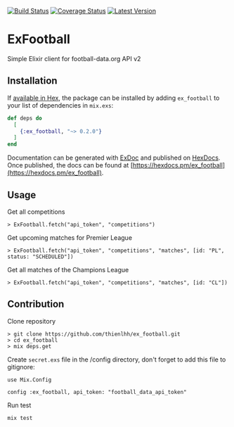 [![Build Status](https://travis-ci.org/thienlhh/ex_football.svg?branch=master)](https://travis-ci.org/thienlhh/ex_football)
[![Coverage Status](https://coveralls.io/repos/github/thienlhh/ex_football/badge.svg?branch=master)](https://coveralls.io/github/thienlhh/ex_football?branch=master)
[![Latest Version](https://img.shields.io/hexpm/v/ex_football.svg)](https://hex.pm/packages/ex_football)

# ExFootball

Simple Elixir client for football-data.org API v2

## Installation

If [available in Hex](https://hex.pm/docs/publish), the package can be installed
by adding `ex_football` to your list of dependencies in `mix.exs`:

```elixir
def deps do
  [
    {:ex_football, "~> 0.2.0"}
  ]
end
```

Documentation can be generated with [ExDoc](https://github.com/elixir-lang/ex_doc)
and published on [HexDocs](https://hexdocs.pm). Once published, the docs can
be found at [https://hexdocs.pm/ex_football](https://hexdocs.pm/ex_football).

## Usage
Get all competitions
```
> ExFootball.fetch("api_token", "competitions")
```

Get upcoming matches for Premier League
```
> ExFootball.fetch("api_token", "competitions", "matches", [id: "PL", status: "SCHEDULED"])
```

Get all matches of the Champions League
```
> ExFootball.fetch("api_token", "competitions", "matches", [id: "CL"])
```

## Contribution
Clone repository
```
> git clone https://github.com/thienlhh/ex_football.git
> cd ex_football
> mix deps.get
```

Create `secret.exs` file in the /config directory, don't forget to add this file to gitignore:
```
use Mix.Config

config :ex_football, api_token: "football_data_api_token"
```

Run test
```
mix test
```